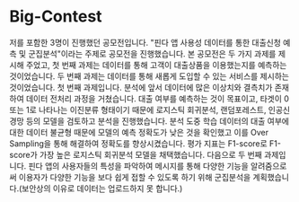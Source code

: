 # Big-Contest
저를 포함한 3명이 진행했던 공모전입니다. "핀다 앱 사용성 데이터를 통한 대출신청 예측 및 군집분석"이라는 주제로 공모전을 진행했습니다.
본 공모전은 두 가지 과제를 제시해 주었고, 첫 번째 과제는 데이터를 통해 고객이 대출상품을 이용했는지를 예측하는 것이었습니다.
두 번째 과제는 데이터를 통해 새롭게 도입할 수 있는 서비스를 제시하는 것이었습니다.
첫 번째 과제입니다. 분석에 앞서 데이터에 많은 이상치와 결측치가 존재하여 데이터 전처리 과정을 거쳤습니다. 
대출 여부를 예측하는 것이 목표이고, 타겟이 0 또는 1로 나타나는 이진분류 형태이기 때문에 
로지스틱 회귀분석, 랜덤포레스트, 인공신경망 등의 모델을 검토하고 분석을 진행했습니다. 분석 도중 학습 데이터의
대출 여부에 대한 데이터 불균형 때문에 모델의 예측 정확도가 낮은 것을 확인했고 이를 Over Sampling을 통해 해결하여 정확도를 향상시켰습니다.
평가 지표는 F1-score로 F1-score가 가장 높은 로지스틱 회귀분석 모델을 채택했습니다.
다음으로 두 번째 과제입니다. 핀다 앱의 사용자들의 특성을 파악하여 메시지를 통해 다양한 기능을 알려줌으로써
이용자가 다양한 기능을 보다 쉽게 접할 수 있도록 하기 위해 군집분석을 계획했습니다.(보안상의 이유로 데이터는 업로드하지 못 합니다.)
